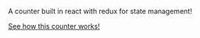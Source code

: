 A counter built in react with redux for state management!

<a href="https://reduxedcounter.netlify.com">See how this counter works!</a>
